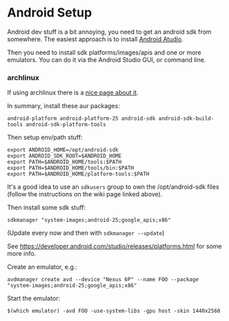 # Android Setup

Android dev stuff is a bit annoying, you need to get an android sdk from somewhere. The easiest approach is to install [Android Atudio](https://developer.android.com/studio/index.html).

Then you need to install sdk platforms/images/apis and one or more emulators. You can do it via the Android Studio GUI, or command line.

### archlinux

If using archlinux there is a [nice page about it](https://wiki.archlinux.org/index.php/android).

In summary, install these aur packages:

```
android-platform android-platform-25 android-sdk android-sdk-build-tools android-sdk-platform-tools
```

Then setup env/path stuff:

```
export ANDROID_HOME=/opt/android-sdk
export ANDROID_SDK_ROOT=$ANDROID_HOME
export PATH=$ANDROID_HOME/tools:$PATH
export PATH=$ANDROID_HOME/tools/bin:$PATH
export PATH=$ANDROID_HOME/platform-tools:$PATH
```

It's a good idea to use an `sdkusers` group to own the /opt/android-sdk files (follow the instructions on the wiki page linked above).

Then install some sdk stuff:

```
sdkmanager "system-images;android-25;google_apis;x86"
```

(Update every now and then with `sdkmanager --update`)

See https://developer.android.com/studio/releases/platforms.html for some more info.

Create an emulator, e.g.:

```
avdmanager create avd --device "Nexus 6P" --name FOO --package "system-images;android-25;google_apis;x86" 
```

Start the emulator:

```
$(which emulator) -avd FOO -use-system-libs -gpu host -skin 1440x2560
```